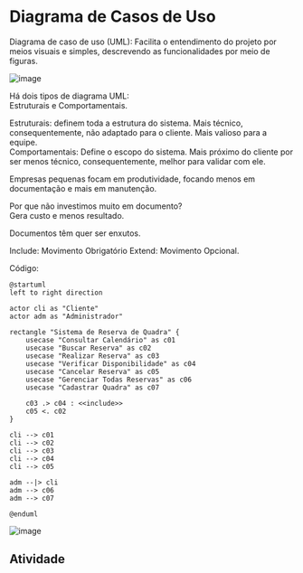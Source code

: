 # Diagrama de Casos de Uso

Diagrama de caso de uso (UML): Facilita o entendimento do projeto por meios visuais e simples, descrevendo as funcionalidades por meio de figuras.

![image](https://github.com/user-attachments/assets/089df402-f072-4354-9992-230bd49b9359)

Há dois tipos de diagrama UML:  
Estruturais e Comportamentais.

Estruturais: definem toda a estrutura do sistema. Mais técnico, consequentemente, não adaptado para o cliente. Mais valioso para a equipe.  
Comportamentais: Define o escopo do sistema. Mais próximo do cliente por ser menos técnico, consequentemente, melhor para validar com ele.

Empresas pequenas focam em produtividade, focando menos em documentação e mais em manutenção.

Por que não investimos muito em documento?  
Gera custo e menos resultado.

Documentos têm quer ser enxutos.

Include: Movimento Obrigatório
Extend: Movimento Opcional.

Código:

```
@startuml
left to right direction

actor cli as "Cliente"
actor adm as "Administrador"

rectangle "Sistema de Reserva de Quadra" {
    usecase "Consultar Calendário" as c01
    usecase "Buscar Reserva" as c02
    usecase "Realizar Reserva" as c03
    usecase "Verificar Disponibilidade" as c04
    usecase "Cancelar Reserva" as c05
    usecase "Gerenciar Todas Reservas" as c06
    usecase "Cadastrar Quadra" as c07

    c03 .> c04 : <<include>>
    c05 <. c02
}

cli --> c01
cli --> c02 
cli --> c03
cli --> c04
cli --> c05

adm --|> cli
adm --> c06
adm --> c07

@enduml
```  

![image](https://github.com/user-attachments/assets/a160695b-3c6f-4293-bf19-fe6729283832)  


## Atividade


